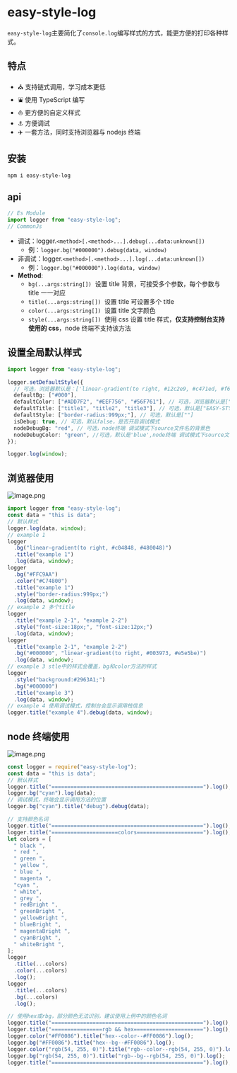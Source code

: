 # easy-style-log

`easy-style-log`主要简化了`console.log`编写样式的方式，能更方便的打印各种样式。

## 特点

- ⛪ 支持链式调用，学习成本更低
- ⛲ 使用 TypeScript 编写
- ⛵ 更方便的自定义样式
- ⚓ 方便调试
- ✈️ 一套方法，同时支持浏览器与 nodejs 终端

## 安装

```shell
npm i easy-style-log
```

## api

```js
// Es Module
import logger from "easy-style-log";
// CommonJs
```

- 调试：logger.`<method>[.<method>...].debug(...data:unknown[])`
  - 例：`logger.bg("#000000").debug(data, window)`
- 非调试：logger.`<method>[.<method>...].log(...data:unknown[])`
  - 例：`logger.bg("#000000").log(data, window)`
- **Method**:
  - `bg(...args:string[])`  设置 title 背景，可接受多个参数，每个参数与 title 一一对应
  - `title(...args:string[])`  设置 title 可设置多个 title
  - `color(...args:string[])`  设置 title 文字颜色
  - `style(...args:string[])`  使用 css 设置 title 样式，**仅支持控制台支持使用的 css**，node 终端不支持该方法

## 设置全局默认样式

```ts
import logger from "easy-style-log";

logger.setDefaultStyle({
  // 可选，浏览器默认是：['linear-gradient(to right, #12c2e9, #c471ed, #f64f59)'],node默认是:['green']
  defaultBg: ["#000"],
  defaultColor: ["#ADD7F2", "#EEF756", "#56F761"], // 可选，浏览器默认是["#FFFFFF"]，node默认是[""]
  defaultTitle: ["title1", "title2", "title3"], // 可选，默认是["EASY-STYLE-LOG"]
  defaultStyle: ["border-radius:999px;"], // 可选，默认是[""]
  isDebug: true, // 可选，默认false，是否开启调试模式
  nodeDebugBg: "red", // 可选，node终端 调试模式下source文件名的背景色
  nodeDebugColor: "green", //可选，默认是'blue',node终端 调试模式下source文件名的背景色
});

logger.log(window);
```

## 浏览器使用

![image.png](https://p3-juejin.byteimg.com/tos-cn-i-k3u1fbpfcp/5fb8a996794448418c7a8aeb369d2f0e~tplv-k3u1fbpfcp-zoom-1.image)

```ts
import logger from "easy-style-log";
const data = "this is data";
// 默认样式
logger.log(data, window);
// example 1
logger
  .bg("linear-gradient(to right, #c04848, #480048)")
  .title("example 1")
  .log(data, window);
logger
  .bg("#FFC9AA")
  .color("#C74800")
  .title("example 1")
  .style("border-radius:999px;")
  .log(data, window);
// example 2 多个title
logger
  .title("example 2-1", "example 2-2")
  .style("font-size:18px;", "font-size:12px;")
  .log(data, window);
logger
  .title("example 2-1", "example 2-2")
  .bg("#000000", "linear-gradient(to right, #003973, #e5e5be)")
  .log(data, window);
// example 3 stle中的样式会覆盖，bg和color方法的样式
logger
  .style("background:#2963A1;")
  .bg("#000000")
  .title("example 3")
  .log(data, window);
// example 4 使用调试模式，控制台会显示调用栈信息
logger.title("example 4").debug(data, window);
```

## node 终端使用

![image.png](https://p3-juejin.byteimg.com/tos-cn-i-k3u1fbpfcp/eb5f398554464bceb5963803aa450fec~tplv-k3u1fbpfcp-zoom-1.image)

```js
const logger = require("easy-style-log");
const data = "this is data";
// 默认样式
logger.title("================================================").log();
logger.bg("cyan").log(data);
// 调试模式，终端会显示调用方法的位置
logger.bg("cyan").title("debug").debug(data);

// 支持颜色名词
logger.title("================================================").log();
logger.title("=====================colors=====================").log();
let colors = [
  " black ",
  " red ",
  " green ",
  " yellow ",
  " blue ",
  " magenta ",
  "cyan ",
  " white",
  " grey ",
  " redBright ",
  " greenBright ",
  " yellowBright ",
  " blueBright ",
  " magentaBright ",
  " cyanBright ",
  " whiteBright ",
];
logger
  .title(...colors)
  .color(...colors)
  .log();
logger
  .title(...colors)
  .bg(...colors)
  .log();

// 使用hex或rbg，部分颜色无法识别，建议使用上例中的颜色名词
logger.title("================================================").log();
logger.title("================rgb && hex======================").log();
logger.color("#FF0086").title("hex--color--#FF0086").log();
logger.bg("#FF0086").title("hex--bg--#FF0086").log();
logger.color("rgb(54, 255, 0)").title("rgb--color--rgb(54, 255, 0)").log();
logger.bg("rgb(54, 255, 0)").title("rgb--bg--rgb(54, 255, 0)").log();
logger.title("================================================").log();
```
